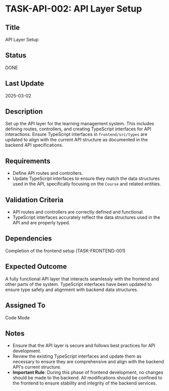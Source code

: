 # TASK-API-002: API Layer Setup

## Title
API Layer Setup

## Status
DONE

## Last Update
2025-03-02

## Description
Set up the API layer for the learning management system. This includes defining routes, controllers, and creating TypeScript interfaces for API interactions. Ensure TypeScript interfaces in `frontend/src/types` are updated to align with the current API structure as documented in the backend API specifications.

## Requirements
- Define API routes and controllers.
- Update TypeScript interfaces to ensure they match the data structures used in the API, specifically focusing on the `Course` and related entities.

## Validation Criteria
- API routes and controllers are correctly defined and functional.
- TypeScript interfaces accurately reflect the data structures used in the API and are properly typed.

## Dependencies
Completion of the frontend setup (TASK-FRONTEND-001)

## Expected Outcome
A fully functional API layer that interacts seamlessly with the frontend and other parts of the system. TypeScript interfaces have been updated to ensure type safety and alignment with backend data structures.

## Assigned To
Code Mode

## Notes
- Ensure that the API layer is secure and follows best practices for API development.
- Review the existing TypeScript interfaces and update them as necessary to ensure they are comprehensive and align with the backend API's current structure.
- **Important Rule**: During this phase of frontend development, no changes should be made to the backend. All modifications should be confined to the frontend to ensure stability and integrity of the backend services.
